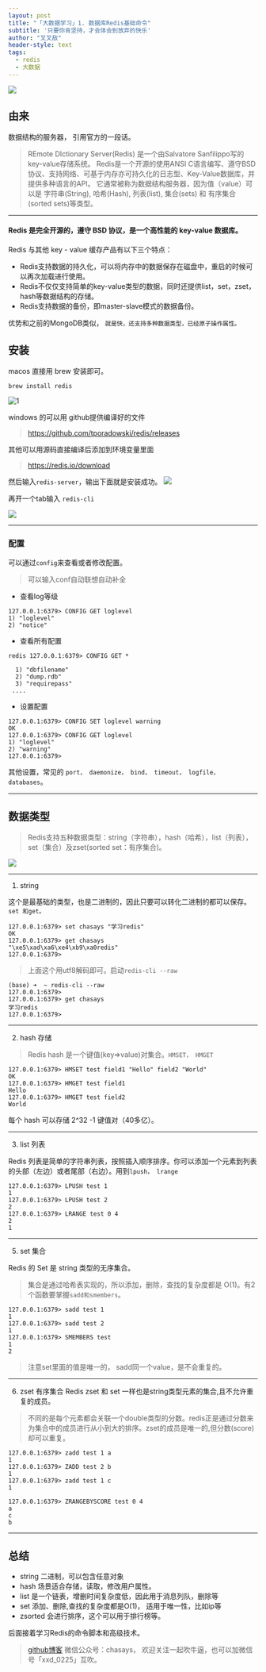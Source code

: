 ```yaml
---
layout: post
title: "「大数据学习」1. 数据库Redis基础命令"
subtitle: '只要你肯坚持，才会体会到放弃的快乐'
author: "叉叉敌"
header-style: text
tags:
  - redis
  - 大数据
---
```




![](https://gitee.com/chasays/mdPic/raw/master/uPic/LFKvwa.jpg)


## 由来

数据结构的服务器，
引用官方的一段话。
>REmote DIctionary Server(Redis) 是一个由Salvatore Sanfilippo写的key-value存储系统。
Redis是一个开源的使用ANSI C语言编写、遵守BSD协议、支持网络、可基于内存亦可持久化的日志型、Key-Value数据库，并提供多种语言的API。
它通常被称为数据结构服务器，因为值（value）可以是 字符串(String), 哈希(Hash), 列表(list), 集合(sets) 和 有序集合(sorted sets)等类型。

--- 
#### Redis 是完全开源的，遵守 BSD 协议，是一个高性能的 key-value 数据库。

Redis 与其他 key - value 缓存产品有以下三个特点：

- Redis支持数据的持久化，可以将内存中的数据保存在磁盘中，重启的时候可以再次加载进行使用。
- Redis不仅仅支持简单的key-value类型的数据，同时还提供list，set，zset，hash等数据结构的存储。
- Redis支持数据的备份，即master-slave模式的数据备份。


优势和之前的MongoDB类似， `就是快，还支持多种数据类型，已经原子操作属性。`

## 安装

macos 直接用 brew 安装即可。
```sh
brew install redis
```

![1](https://gitee.com/chasays/mdPic/raw/master/uPic/HgV4mz.png)


windows 的可以用 github提供编译好的文件
>https://github.com/tporadowski/redis/releases

其他可以用源码直接编译后添加到环境变量里面
>https://redis.io/download


然后输入`redis-server`，输出下面就是安装成功。
![](https://gitee.com/chasays/mdPic/raw/master/uPic/zMdhgk.png)

再开一个tab输入 `redis-cli`

![](https://gitee.com/chasays/mdPic/raw/master/uPic/wMM0Ye.png)

-----
### 配置

可以通过`config`来查看或者修改配置。

> 可以输入conf<tab>自动联想自动补全

- 查看log等级
```
127.0.0.1:6379> CONFIG GET loglevel
1) "loglevel"
2) "notice"
```

- 查看所有配置
```
redis 127.0.0.1:6379> CONFIG GET *

  1) "dbfilename"
  2) "dump.rdb"
  3) "requirepass"
 ....
```

- 设置配置
```
127.0.0.1:6379> CONFIG SET loglevel warning
OK
127.0.0.1:6379> CONFIG GET loglevel
1) "loglevel"
2) "warning"
127.0.0.1:6379>
```
其他设置，常见的 `port， daemonize， bind， timeout， logfile， databases`。


-----
## 数据类型

>Redis支持五种数据类型：string（字符串），hash（哈希），list（列表），set（集合）及zset(sorted set：有序集合)。

![](https://gitee.com/chasays/mdPic/raw/master/uPic/ZUi3W4.png)

----
1.  string

这个是最基础的类型，也是二进制的，因此只要可以转化二进制的都可以保存。`set 和get。`
```
127.0.0.1:6379> set chasays "学习redis"
OK
127.0.0.1:6379> get chasays
"\xe5\xad\xa6\xe4\xb9\xa0redis"
127.0.0.1:6379>
```

> 上面这个用utf8解码即可。启动`redis-cli --raw`

```
(base) ➜  ~ redis-cli --raw
127.0.0.1:6379>
127.0.0.1:6379> get chasays
学习redis
127.0.0.1:6379>
```
----
2. hash 存储

>Redis hash 是一个键值(key=>value)对集合。`HMSET， HMGET`

```
127.0.0.1:6379> HMSET test field1 "Hello" field2 "World"
OK
127.0.0.1:6379> HMGET test field1
Hello
127.0.0.1:6379> HMGET test field2
World
```
每个 hash 可以存储 2^32 -1 键值对（40多亿）。


----
3. list 列表

Redis 列表是简单的字符串列表，按照插入顺序排序。你可以添加一个元素到列表的头部（左边）或者尾部（右边）。用到`lpush， lrange`

```
127.0.0.1:6379> LPUSH test 1
1
127.0.0.1:6379> LPUSH test 2
2
127.0.0.1:6379> LRANGE test 0 4
2
1
```


----
5. set 集合

Redis 的 Set 是 string 类型的无序集合。
>集合是通过哈希表实现的，所以添加，删除，查找的复杂度都是 O(1)。有2个函数要掌握`sadd和smembers`。



```
127.0.0.1:6379> sadd test 1
1
127.0.0.1:6379> sadd test 2
1
127.0.0.1:6379> SMEMBERS test
1
2
```

>注意set里面的值是唯一的， sadd同一个value，是不会重复的。

---
6. zset 有序集合
Redis zset 和 set 一样也是string类型元素的集合,且不允许重复的成员。
>不同的是每个元素都会关联一个double类型的分数。redis正是通过分数来为集合中的成员进行从小到大的排序。zset的成员是唯一的,但分数(score)却可以重复。

```
127.0.0.1:6379> zadd test 1 a
1
127.0.0.1:6379> ZADD test 2 b
1
127.0.0.1:6379> zadd test 1 c
1

127.0.0.1:6379> ZRANGEBYSCORE test 0 4
a
c
b
```

--- 
## 总结
- string 二进制，可以包含任意对象
- hash 场景适合存储，读取，修改用户属性。
- list 是一个链表，增删时间复杂度低，因此用于消息列队，删除等
- set  添加、删除,查找的复杂度都是O(1)， 适用于唯一性，比如ip等
- zsorted 会进行排序，这个可以用于排行榜等。


后面接着学习Redis的命令脚本和高级技术。



>[github博客](https://chasays.github.io/)
>微信公众号：chasays， 欢迎关注一起吹牛逼，也可以加微信号「xxd_0225」互吹。



